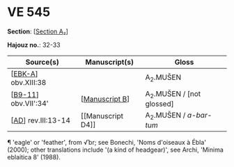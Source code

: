 # VE 545

**Section**: [[Section A₂]]

**Hajouz no.**: 32-33

| Source(s)              | Manuscript(s)     | Gloss                               |
| ---------------------- | ----------------- | ----------------------------------- |
| [[EBK-A]] obv.XIII:38          |                   | A<sub>2</sub>.MUŠEN                 |
| [[B9-11]] obv.VII':34' | [[Manuscript B]]  | A<sub>2</sub>.MUŠEN / [not glossed] |
| [[AD]] rev.III:13-14   | [[Manuscript D4]] | A<sub>2</sub>.MUŠEN / *a-bar-tum*   |

¶ 'eagle' or 'feather', from √ʾbr; see Bonechi, 'Noms d'oiseaux à Ébla' (2000); other translations include '(a kind of headgear)', see Archi, 'Minima eblaitica 8' (1988).

[//begin]: # "Autogenerated link references for markdown compatibility"
[Section A₂]: <Section A₂> "Section A₂"
[EBK-A]: EBK-A "MEE 4, 115 +"
[B9-11]: B9-11 "MEE 4, 9 + MEE 4, 10 + MEE 4, 11 = TM.75.G.2004+TM.75.G.2001+TM.75.G.2003"
[Manuscript B]: <Manuscript B> "Manuscript B"
[AD]: AD "MEE 4, 40 = TM.75.G.1426"
[//end]: # "Autogenerated link references"